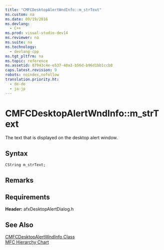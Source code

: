 ```yaml
---
title: "CMFCDesktopAlertWndInfo::m_strText"
ms.custom: na
ms.date: 09/19/2016
ms.devlang: 
  - C++
ms.prod: visual-studio-dev14
ms.reviewer: na
ms.suite: na
ms.technology: 
  - devlang-cpp
ms.tgt_pltfrm: na
ms.topic: reference
ms.assetid: 87943c4e-e537-40a3-b56d-b96d1bb1ccb8
caps.latest.revision: 9
robots: noindex,nofollow
translation.priority.ht: 
  - de-de
  - ja-jp
---
```

# CMFCDesktopAlertWndInfo::m_strText
The text that is displayed on the desktop alert window.  
  
## Syntax  
  
```  
CString m_strText;  
```  
  
## Remarks  
  
## Requirements  
 **Header:** afxDesktopAlertDialog.h  
  
## See Also  
 [CMFCDesktopAlertWndInfo Class](../vs140/CMFCDesktopAlertWndInfo-Class.md)   
 [MFC Hierarchy Chart](../vs140/Hierarchy-Chart.md)